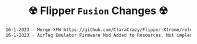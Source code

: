 <h1 align="center"><p>&#9762; Flipper <code>Fusion</code> Changes &#9762;</p></h1>

```bash
16-1-2023 - Merge XFW https://github.com/ClaraCrazy/Flipper-Xtreme/releases/tag/V39_01172023
16-1-2023 - AirTag Emulator Firmware Mod Added to Resources. Not implemented by default in FZFusion! (https://github.com/culturally/flipper-zero-airtag)
```